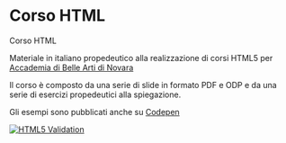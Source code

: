 # Corso HTML
Corso HTML

Materiale in italiano propedeutico alla realizzazione di corsi HTML5 per [Accademia di Belle Arti di Novara](http://www.acmenovara.it/)

Il corso è composto da una serie di slide in formato PDF e ODP e da una serie di esercizi propedeutici alla spiegazione.

Gli esempi sono pubblicati anche su [Codepen](https://codepen.io/matteobaccan)

[![HTML5 Validation](https://github.com/matteobaccan/CorsoHTML/actions/workflows/main.yml/badge.svg)](https://github.com/matteobaccan/CorsoHTML/actions/workflows/main.yml)
